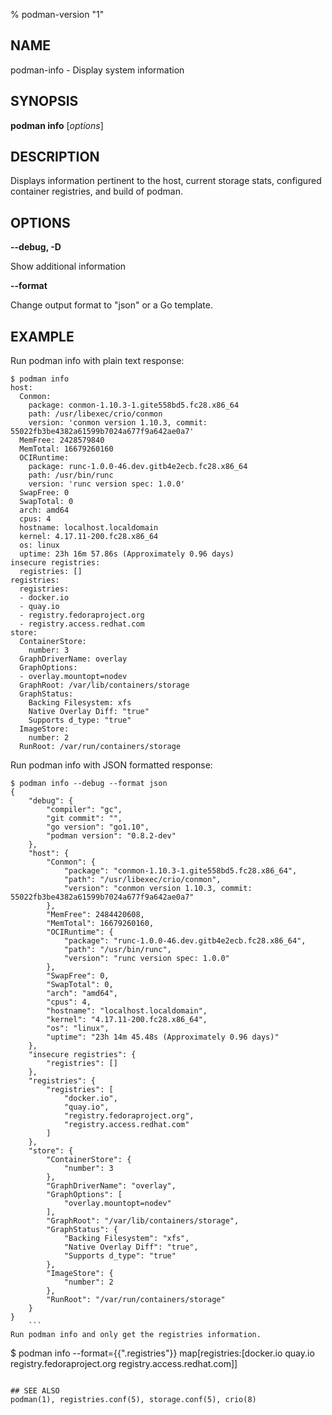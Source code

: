 % podman-version "1"

## NAME
podman\-info - Display system information


## SYNOPSIS
**podman info** [*options*]


## DESCRIPTION

Displays information pertinent to the host, current storage stats, configured container registries, and build of podman.


## OPTIONS

**--debug, -D**

Show additional information

**--format**

Change output format to "json" or a Go template.


## EXAMPLE

Run podman info with plain text response:
```
$ podman info
host:
  Conmon:
    package: conmon-1.10.3-1.gite558bd5.fc28.x86_64
    path: /usr/libexec/crio/conmon
    version: 'conmon version 1.10.3, commit: 55022fb3be4382a61599b7024a677f9a642ae0a7'
  MemFree: 2428579840
  MemTotal: 16679260160
  OCIRuntime:
    package: runc-1.0.0-46.dev.gitb4e2ecb.fc28.x86_64
    path: /usr/bin/runc
    version: 'runc version spec: 1.0.0'
  SwapFree: 0
  SwapTotal: 0
  arch: amd64
  cpus: 4
  hostname: localhost.localdomain
  kernel: 4.17.11-200.fc28.x86_64
  os: linux
  uptime: 23h 16m 57.86s (Approximately 0.96 days)
insecure registries:
  registries: []
registries:
  registries:
  - docker.io
  - quay.io
  - registry.fedoraproject.org
  - registry.access.redhat.com
store:
  ContainerStore:
    number: 3
  GraphDriverName: overlay
  GraphOptions:
  - overlay.mountopt=nodev
  GraphRoot: /var/lib/containers/storage
  GraphStatus:
    Backing Filesystem: xfs
    Native Overlay Diff: "true"
    Supports d_type: "true"
  ImageStore:
    number: 2
  RunRoot: /var/run/containers/storage
```
Run podman info with JSON formatted response:
```
$ podman info --debug --format json
{
    "debug": {
        "compiler": "gc",
        "git commit": "",
        "go version": "go1.10",
        "podman version": "0.8.2-dev"
    },
    "host": {
        "Conmon": {
            "package": "conmon-1.10.3-1.gite558bd5.fc28.x86_64",
            "path": "/usr/libexec/crio/conmon",
            "version": "conmon version 1.10.3, commit: 55022fb3be4382a61599b7024a677f9a642ae0a7"
        },
        "MemFree": 2484420608,
        "MemTotal": 16679260160,
        "OCIRuntime": {
            "package": "runc-1.0.0-46.dev.gitb4e2ecb.fc28.x86_64",
            "path": "/usr/bin/runc",
            "version": "runc version spec: 1.0.0"
        },
        "SwapFree": 0,
        "SwapTotal": 0,
        "arch": "amd64",
        "cpus": 4,
        "hostname": "localhost.localdomain",
        "kernel": "4.17.11-200.fc28.x86_64",
        "os": "linux",
        "uptime": "23h 14m 45.48s (Approximately 0.96 days)"
    },
    "insecure registries": {
        "registries": []
    },
    "registries": {
        "registries": [
            "docker.io",
            "quay.io",
            "registry.fedoraproject.org",
            "registry.access.redhat.com"
        ]
    },
    "store": {
        "ContainerStore": {
            "number": 3
        },
        "GraphDriverName": "overlay",
        "GraphOptions": [
            "overlay.mountopt=nodev"
        ],
        "GraphRoot": "/var/lib/containers/storage",
        "GraphStatus": {
            "Backing Filesystem": "xfs",
            "Native Overlay Diff": "true",
            "Supports d_type": "true"
        },
        "ImageStore": {
            "number": 2
        },
        "RunRoot": "/var/run/containers/storage"
    }
}
	```
Run podman info and only get the registries information.
```
$ podman info --format={{".registries"}}
map[registries:[docker.io quay.io registry.fedoraproject.org registry.access.redhat.com]]
```

## SEE ALSO
podman(1), registries.conf(5), storage.conf(5), crio(8)
